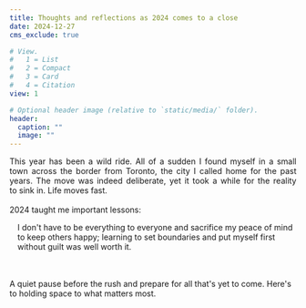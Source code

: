 ```yaml
---
title: Thoughts and reflections as 2024 comes to a close
date: 2024-12-27
cms_exclude: true

# View.
#   1 = List
#   2 = Compact
#   3 = Card
#   4 = Citation
view: 1

# Optional header image (relative to `static/media/` folder).
header:
  caption: ""
  image: ""
---
```


<div style='text-align: justify' font-family: "Garamond", serif;>
This year has been a wild ride. All of a sudden I found myself in a small town across the border from Toronto, the city I called home for the past years. The move was indeed deliberate, yet it took a while for the reality to sink in. Life moves fast.
<br><br>
2024 taught me important lessons: 
<br>
</div>

<body> 
<p style="margin-left: 1em;">  
	I don't have to be everything to everyone and sacrifice my peace of mind to keep others happy; learning to set boundaries and put myself first without guilt was well worth it.
</p>
</body> 


<br><br>
A quiet pause before the rush and prepare for all that's yet to come. Here's to holding space to what matters most.
<br><br>




